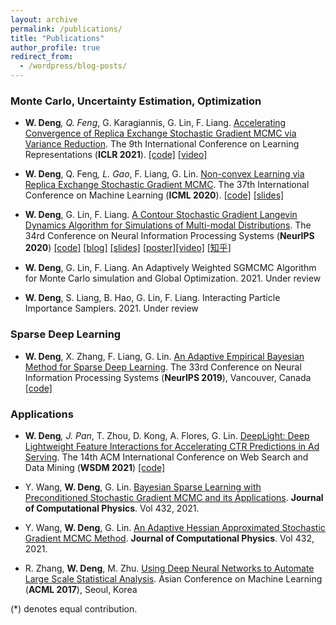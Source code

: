 ```yaml
---
layout: archive
permalink: /publications/
title: "Publications"
author_profile: true
redirect_from:
  - /wordpress/blog-posts/
---
```



### Monte Carlo, Uncertainty Estimation, Optimization

* **W. Deng**<sup>*</sup>, Q. Feng<sup>*</sup>, G. Karagiannis, G. Lin, F. Liang. [Accelerating Convergence of Replica Exchange Stochastic Gradient MCMC via Variance Reduction](https://openreview.net/pdf?id=iOnhIy-a-0n). The 9th International Conference on Learning Representations (**ICLR 2021**). [\[code\]](https://github.com/WayneDW/Variance_Reduced_Replica_Exchange_SGMCMC) [\[video\]](https://studio.slideslive.com/web_recorder/share/34145?s=9a76d5cb-b294-40a1-8987-bc44fa80d61e)

* **W. Deng**, Q. Feng<sup>*</sup>, L. Gao<sup>*</sup>, F. Liang, G. Lin. [Non-convex Learning via Replica Exchange Stochastic Gradient MCMC](https://arxiv.org/pdf/2008.05367.pdf). The 37th International Conference on Machine Learning (**ICML 2020**). [\[code\]](https://github.com/gaoliyao/Replica_Exchange_Stochastic_Gradient_MCMC) [\[slides\]](https://icml.cc/media/Slides/icml/2020/virtual(no-parent)-16-15-00UTC-6023-non-convex_lear.pdf)

* **W. Deng**, G. Lin, F. Liang. [A Contour Stochastic Gradient Langevin Dynamics Algorithm for Simulations of Multi-modal Distributions](https://arxiv.org/pdf/2010.09800.pdf). The 34rd Conference on Neural Information Processing Systems (**NeurIPS 2020**) [\[code\]](https://github.com/WayneDW/Contour-Stochastic-Gradient-Langevin-Dynamics) [\[blog\]](https://waynedw.github.io/posts/CSGLD/) [\[slides\]](https://github.com/WayneDW/Contour-Stochastic-Gradient-Langevin-Dynamics/blob/master/figures/slides.pdf) [\[poster\]](https://github.com/WayneDW/Contour-Stochastic-Gradient-Langevin-Dynamics/blob/master/figures/CSGLD_poster.pdf)[\[video\]](https://slideslive.com/38936402/a-contour-stochastic-gradient-langevin-dynamics-algorithm-for-simulations-of-multimodal-distributions) [\[知乎\]](https://zhuanlan.zhihu.com/p/267633636)

* **W. Deng**, G. Lin, F. Liang. An Adaptively Weighted SGMCMC Algorithm for Monte Carlo simulation and Global Optimization. 2021. Under review

* **W. Deng**, S. Liang, B. Hao, G. Lin, F. Liang. Interacting Particle Importance Samplers. 2021. Under review


<!---  [\[video\]](https://nips.cc/virtual/2020/public/poster_b5b8c484824d8a06f4f3d570bc420313.html)  -->


### Sparse Deep Learning

* **W. Deng**, X. Zhang, F. Liang, G. Lin. [An Adaptive Empirical Bayesian Method for Sparse Deep Learning](https://arxiv.org/pdf/1910.10791.pdf). The 33rd Conference on Neural Information Processing Systems (**NeurIPS 2019**), Vancouver, Canada [\[code\]](https://github.com/WayneDW/Bayesian-Sparse-Deep-Learning)


### Applications

* **W. Deng**<sup>*</sup>, J. Pan<sup>*</sup>, T. Zhou, D. Kong, A. Flores, G. Lin. [DeepLight: Deep Lightweight Feature Interactions for Accelerating CTR Predictions in Ad Serving](https://arxiv.org/pdf/2002.06987.pdf). The 14th ACM International Conference on Web Search and Data Mining (**WSDM 2021**) [\[code\]](https://github.com/WayneDW/DeepLight_Deep-Lightweight-Feature-Interactions)

* Y. Wang, **W. Deng**, G. Lin. [Bayesian Sparse Learning with Preconditioned Stochastic Gradient MCMC and its Applications](https://www.sciencedirect.com/science/article/pii/S0021999121000267?dgcid=coauthor). **Journal of Computational Physics**. Vol 432, 2021.

* Y. Wang, **W. Deng**, G. Lin. [An Adaptive Hessian Approximated Stochastic Gradient MCMC Method](https://www.sciencedirect.com/science/article/pii/S0021999121000425?dgcid=coauthor). **Journal of Computational Physics**. Vol 432, 2021.

* R. Zhang, **W. Deng**, M. Zhu. [Using Deep Neural Networks to Automate Large Scale Statistical Analysis](https://arxiv.org/pdf/1708.03027.pdf). Asian Conference on Machine Learning (**ACML 2017**), Seoul, Korea


(*) denotes equal contribution.

